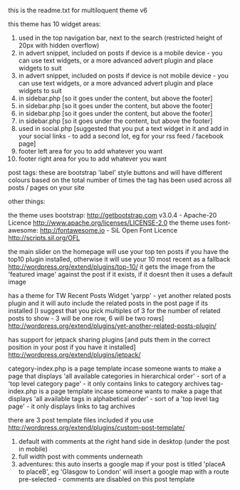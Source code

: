 this is the readme.txt for multiloquent theme v6

this theme has 10 widget areas:
1) used in the top navigation bar, next to the search (restricted height of 20px with hidden overflow)
2) in advert snippet, included on posts if device is a mobile device - you can use text widgets, or a more advanced advert plugin and place widgets to suit
3) in advert snippet, included on posts if device is not mobile device - you can use text widgets, or a more advanced advert plugin and place widgets to suit
4) in sidebar.php [so it goes under the content, but above the footer]
5) in sidebar.php [so it goes under the content, but above the footer]
6) in sidebar.php [so it goes under the content, but above the footer]
7) in sidebar.php [so it goes under the content, but above the footer]
8) used in social.php [suggested that you put a text widget in it and add in your social links - to add a second lot, eg for your rss feed / facebook page]
9) footer left area for you to add whatever you want
10) footer right area for you to add whatever you want

post tags:
these are bootstrap 'label' style buttons and will have different colours based on the total number of times the tag has been used across all posts / pages on your site

other things:

the theme uses bootstrap: http://getbootstrap.com v3.0.4 - Apache-20 Licence http://www.apache.org/licenses/LICENSE-2.0
the theme uses font-awesome: http://fontawesome.io - SiL Open Font Licence http://scripts.sil.org/OFL

the main slider on the homepage will use your top ten posts if you have the top10 plugin installed, otherwise it will use your 10 most recent as a fallback
http://wordpress.org/extend/plugins/top-10/
it gets the image from the 'featured image' against the post if it exists, if it doesnt then it uses a default image


has a theme for TW Recent Posts Widget 'yarpp' - yet another related posts plugin and it will auto include the related posts in the post page if its installed
[I suggest that you pick multiples of 3 for the number of related posts to show - 3 will be one row, 6 will be two rows]
http://wordpress.org/extend/plugins/yet-another-related-posts-plugin/

has support for jetpack sharing plugins [and puts them in the correct position in your post if you have it installed]
http://wordpress.org/extend/plugins/jetpack/

category-index.php is a page template incase someone wants to make a page that displays 'all available categories in hierarchical order' - sort of a 'top level category page' - it only contains links to category archives
tag-index.php is a page template incase someone wants to make a page that displays 'all available tags in alphabetical order' - sort of a 'top level tag page' - it only displays links to tag archives

there are 3 post template files included if you use
http://wordpress.org/extend/plugins/custom-post-template/
1) default with comments at the right hand side in desktop (under the post in mobile)
2) full width post with comments underneath
3) adventures: this auto inserts a google map if your post is titled 'placeA to placeB', eg 'Glasgow to London' will insert a google map with a route pre-selected - comments are disabled on this post template
